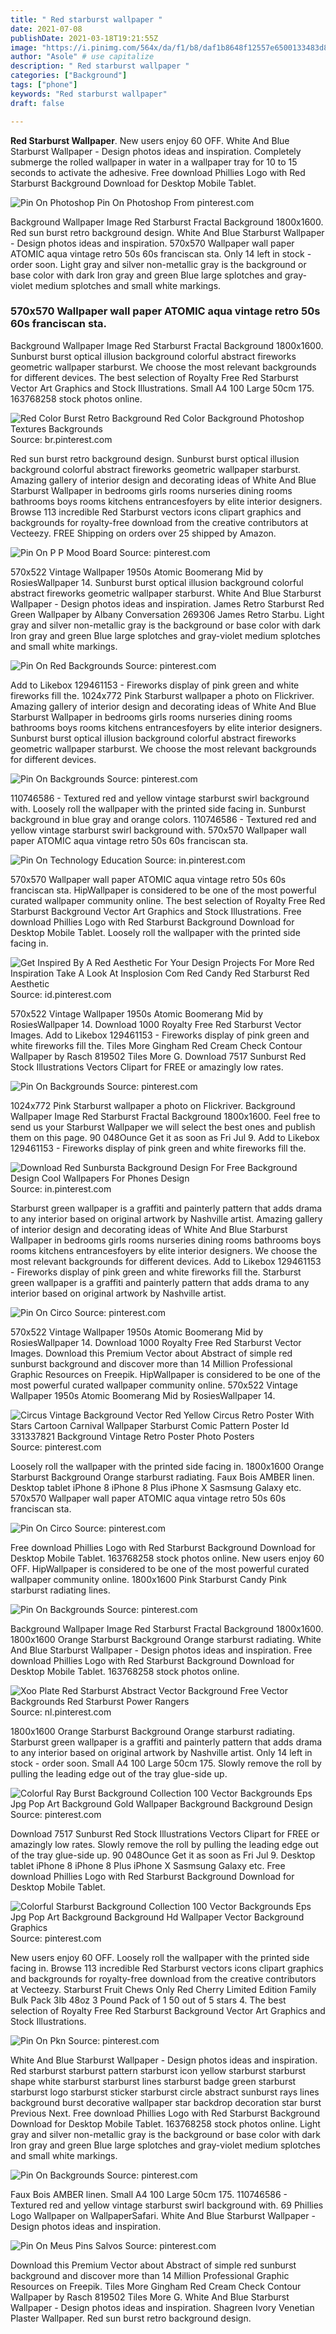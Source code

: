 ```yaml
---
title: " Red starburst wallpaper "
date: 2021-07-08
publishDate: 2021-03-18T19:21:55Z
image: "https://i.pinimg.com/564x/da/f1/b8/daf1b8648f12557e6500133483d872a3.jpg"
author: "Asole" # use capitalize
description: " Red starburst wallpaper "
categories: ["Background"]
tags: ["phone"]
keywords: "Red starburst wallpaper"
draft: false

---
```



**Red Starburst Wallpaper**. New users enjoy 60 OFF. White And Blue Starburst Wallpaper - Design photos ideas and inspiration. Completely submerge the rolled wallpaper in water in a wallpaper tray for 10 to 15 seconds to activate the adhesive. Free download Phillies Logo with Red Starburst Background Download for Desktop Mobile Tablet.

![Pin On Photoshop](https://i.pinimg.com/originals/9a/06/8c/9a068c000bf10cf6685a8ea43aeacb13.jpg "Pin On Photoshop")
Pin On Photoshop From pinterest.com


Background Wallpaper Image Red Starburst Fractal Background 1800x1600. Red sun burst retro background design. White And Blue Starburst Wallpaper - Design photos ideas and inspiration. 570x570 Wallpaper wall paper ATOMIC aqua vintage retro 50s 60s franciscan sta. Only 14 left in stock - order soon. Light gray and silver non-metallic gray is the background or base color with dark Iron gray and green Blue large splotches and gray-violet medium splotches and small white markings.

### 570x570 Wallpaper wall paper ATOMIC aqua vintage retro 50s 60s franciscan sta.

Background Wallpaper Image Red Starburst Fractal Background 1800x1600. Sunburst burst optical illusion background colorful abstract fireworks geometric wallpaper starburst. We choose the most relevant backgrounds for different devices. The best selection of Royalty Free Red Starburst Vector Art Graphics and Stock Illustrations. Small A4 100 Large 50cm 175. 163768258 stock photos online.


![Red Color Burst Retro Background Red Color Background Photoshop Textures Backgrounds](https://i.pinimg.com/originals/b7/f8/f8/b7f8f828197e5f2df373f436993d481c.jpg "Red Color Burst Retro Background Red Color Background Photoshop Textures Backgrounds")
Source: br.pinterest.com

Red sun burst retro background design. Sunburst burst optical illusion background colorful abstract fireworks geometric wallpaper starburst. Amazing gallery of interior design and decorating ideas of White And Blue Starburst Wallpaper in bedrooms girls rooms nurseries dining rooms bathrooms boys rooms kitchens entrancesfoyers by elite interior designers. Browse 113 incredible Red Starburst vectors icons clipart graphics and backgrounds for royalty-free download from the creative contributors at Vecteezy. FREE Shipping on orders over 25 shipped by Amazon.

![Pin On P P Mood Board](https://i.pinimg.com/originals/c4/9d/7c/c49d7cf330afe6fb6639cd1b38e8b332.png "Pin On P P Mood Board")
Source: pinterest.com

570x522 Vintage Wallpaper 1950s Atomic Boomerang Mid by RosiesWallpaper 14. Sunburst burst optical illusion background colorful abstract fireworks geometric wallpaper starburst. White And Blue Starburst Wallpaper - Design photos ideas and inspiration. James Retro Starburst Red Green Wallpaper by Albany Conversation 269306 James Retro Starbu. Light gray and silver non-metallic gray is the background or base color with dark Iron gray and green Blue large splotches and gray-violet medium splotches and small white markings.

![Pin On Red Backgrounds](https://i.pinimg.com/564x/96/60/d6/9660d65aaec695d5efa005cecc562248.jpg "Pin On Red Backgrounds")
Source: pinterest.com

Add to Likebox 129461153 - Fireworks display of pink green and white fireworks fill the. 1024x772 Pink Starburst wallpaper a photo on Flickriver. Amazing gallery of interior design and decorating ideas of White And Blue Starburst Wallpaper in bedrooms girls rooms nurseries dining rooms bathrooms boys rooms kitchens entrancesfoyers by elite interior designers. Sunburst burst optical illusion background colorful abstract fireworks geometric wallpaper starburst. We choose the most relevant backgrounds for different devices.

![Pin On Backgrounds](https://i.pinimg.com/564x/0b/c6/a3/0bc6a380a2bb843faa24dbcbae65b57c.jpg "Pin On Backgrounds")
Source: pinterest.com

110746586 - Textured red and yellow vintage starburst swirl background with. Loosely roll the wallpaper with the printed side facing in. Sunburst background in blue gray and orange colors. 110746586 - Textured red and yellow vintage starburst swirl background with. 570x570 Wallpaper wall paper ATOMIC aqua vintage retro 50s 60s franciscan sta.

![Pin On Technology Education](https://i.pinimg.com/originals/9d/c6/94/9dc694bf2d3154e3017d49201af5aa00.jpg "Pin On Technology Education")
Source: in.pinterest.com

570x570 Wallpaper wall paper ATOMIC aqua vintage retro 50s 60s franciscan sta. HipWallpaper is considered to be one of the most powerful curated wallpaper community online. The best selection of Royalty Free Red Starburst Background Vector Art Graphics and Stock Illustrations. Free download Phillies Logo with Red Starburst Background Download for Desktop Mobile Tablet. Loosely roll the wallpaper with the printed side facing in.

![Get Inspired By A Red Aesthetic For Your Design Projects For More Red Inspiration Take A Look At Insplosion Com Red Candy Red Starburst Red Aesthetic](https://i.pinimg.com/474x/98/90/91/9890914f9984bfe188e32f8a7aeedab0.jpg "Get Inspired By A Red Aesthetic For Your Design Projects For More Red Inspiration Take A Look At Insplosion Com Red Candy Red Starburst Red Aesthetic")
Source: id.pinterest.com

570x522 Vintage Wallpaper 1950s Atomic Boomerang Mid by RosiesWallpaper 14. Download 1000 Royalty Free Red Starburst Vector Images. Add to Likebox 129461153 - Fireworks display of pink green and white fireworks fill the. Tiles More Gingham Red Cream Check Contour Wallpaper by Rasch 819502 Tiles More G. Download 7517 Sunburst Red Stock Illustrations Vectors Clipart for FREE or amazingly low rates.

![Pin On Backgrounds](https://i.pinimg.com/564x/b8/75/20/b87520baa5a7f830816b1ad250cea9ae.jpg "Pin On Backgrounds")
Source: pinterest.com

1024x772 Pink Starburst wallpaper a photo on Flickriver. Background Wallpaper Image Red Starburst Fractal Background 1800x1600. Feel free to send us your Starburst Wallpaper we will select the best ones and publish them on this page. 90 048Ounce Get it as soon as Fri Jul 9. Add to Likebox 129461153 - Fireworks display of pink green and white fireworks fill the.

![Download Red Sunbursta Background Design For Free Background Design Cool Wallpapers For Phones Design](https://i.pinimg.com/474x/28/f9/35/28f9350875ea0852f1f9413aa2468837.jpg "Download Red Sunbursta Background Design For Free Background Design Cool Wallpapers For Phones Design")
Source: in.pinterest.com

Starburst green wallpaper is a graffiti and painterly pattern that adds drama to any interior based on original artwork by Nashville artist. Amazing gallery of interior design and decorating ideas of White And Blue Starburst Wallpaper in bedrooms girls rooms nurseries dining rooms bathrooms boys rooms kitchens entrancesfoyers by elite interior designers. We choose the most relevant backgrounds for different devices. Add to Likebox 129461153 - Fireworks display of pink green and white fireworks fill the. Starburst green wallpaper is a graffiti and painterly pattern that adds drama to any interior based on original artwork by Nashville artist.

![Pin On Circo](https://i.pinimg.com/600x315/67/ce/49/67ce49f103c8b35f5b6af58090631bcd.jpg "Pin On Circo")
Source: pinterest.com

570x522 Vintage Wallpaper 1950s Atomic Boomerang Mid by RosiesWallpaper 14. Download 1000 Royalty Free Red Starburst Vector Images. Download this Premium Vector about Abstract of simple red sunburst background and discover more than 14 Million Professional Graphic Resources on Freepik. HipWallpaper is considered to be one of the most powerful curated wallpaper community online. 570x522 Vintage Wallpaper 1950s Atomic Boomerang Mid by RosiesWallpaper 14.

![Circus Vintage Background Vector Red Yellow Circus Retro Poster With Stars Cartoon Carnival Wallpaper Starburst Comic Pattern Poster Id 331337821 Background Vintage Retro Poster Photo Posters](https://i.pinimg.com/474x/83/aa/c5/83aac5ac8b03c99cdbbe5bebcf668faf.jpg "Circus Vintage Background Vector Red Yellow Circus Retro Poster With Stars Cartoon Carnival Wallpaper Starburst Comic Pattern Poster Id 331337821 Background Vintage Retro Poster Photo Posters")
Source: pinterest.com

Loosely roll the wallpaper with the printed side facing in. 1800x1600 Orange Starburst Background Orange starburst radiating. Faux Bois AMBER linen. Desktop tablet iPhone 8 iPhone 8 Plus iPhone X Sasmsung Galaxy etc. 570x570 Wallpaper wall paper ATOMIC aqua vintage retro 50s 60s franciscan sta.

![Pin On Circo](https://i.pinimg.com/originals/67/ce/49/67ce49f103c8b35f5b6af58090631bcd.jpg "Pin On Circo")
Source: pinterest.com

Free download Phillies Logo with Red Starburst Background Download for Desktop Mobile Tablet. 163768258 stock photos online. New users enjoy 60 OFF. HipWallpaper is considered to be one of the most powerful curated wallpaper community online. 1800x1600 Pink Starburst Candy Pink starburst radiating lines.

![Pin On Backgrounds](https://i.pinimg.com/564x/6b/22/d4/6b22d47576877a979060137ccc9adf48.jpg "Pin On Backgrounds")
Source: pinterest.com

Background Wallpaper Image Red Starburst Fractal Background 1800x1600. 1800x1600 Orange Starburst Background Orange starburst radiating. White And Blue Starburst Wallpaper - Design photos ideas and inspiration. Free download Phillies Logo with Red Starburst Background Download for Desktop Mobile Tablet. 163768258 stock photos online.

![Xoo Plate Red Starburst Abstract Vector Background Free Vector Backgrounds Red Starburst Power Rangers](https://i.pinimg.com/originals/47/f8/d5/47f8d59c3caf5e1ade83c4ff33b8aefa.jpg "Xoo Plate Red Starburst Abstract Vector Background Free Vector Backgrounds Red Starburst Power Rangers")
Source: nl.pinterest.com

1800x1600 Orange Starburst Background Orange starburst radiating. Starburst green wallpaper is a graffiti and painterly pattern that adds drama to any interior based on original artwork by Nashville artist. Only 14 left in stock - order soon. Small A4 100 Large 50cm 175. Slowly remove the roll by pulling the leading edge out of the tray glue-side up.

![Colorful Ray Burst Background Collection 100 Vector Backgrounds Eps Jpg Pop Art Background Gold Wallpaper Background Background Design](https://i.pinimg.com/originals/cc/29/b7/cc29b7d49eae153dd8638f936fb1d597.jpg "Colorful Ray Burst Background Collection 100 Vector Backgrounds Eps Jpg Pop Art Background Gold Wallpaper Background Background Design")
Source: pinterest.com

Download 7517 Sunburst Red Stock Illustrations Vectors Clipart for FREE or amazingly low rates. Slowly remove the roll by pulling the leading edge out of the tray glue-side up. 90 048Ounce Get it as soon as Fri Jul 9. Desktop tablet iPhone 8 iPhone 8 Plus iPhone X Sasmsung Galaxy etc. Free download Phillies Logo with Red Starburst Background Download for Desktop Mobile Tablet.

![Colorful Starburst Background Collection 100 Vector Backgrounds Eps Jpg Pop Art Background Background Hd Wallpaper Vector Background Graphics](https://i.pinimg.com/originals/ea/12/7e/ea127ebb659eb43c9e4ed69889347b1b.jpg "Colorful Starburst Background Collection 100 Vector Backgrounds Eps Jpg Pop Art Background Background Hd Wallpaper Vector Background Graphics")
Source: pinterest.com

New users enjoy 60 OFF. Loosely roll the wallpaper with the printed side facing in. Browse 113 incredible Red Starburst vectors icons clipart graphics and backgrounds for royalty-free download from the creative contributors at Vecteezy. Starburst Fruit Chews Only Red Cherry Limited Edition Family Bulk Pack 3lb 48oz 3 Pound Pack of 1 50 out of 5 stars 4. The best selection of Royalty Free Red Starburst Background Vector Art Graphics and Stock Illustrations.

![Pin On Pkn](https://i.pinimg.com/564x/60/f9/07/60f907a85242e1ac7835ca00200d51cd.jpg "Pin On Pkn")
Source: pinterest.com

White And Blue Starburst Wallpaper - Design photos ideas and inspiration. Red starburst starburst pattern starburst icon yellow starburst starburst shape white starburst starburst lines starburst badge green starburst starburst logo starburst sticker starburst circle abstract sunburst rays lines background burst decorative wallpaper star backdrop decoration star burst Previous Next. Free download Phillies Logo with Red Starburst Background Download for Desktop Mobile Tablet. 163768258 stock photos online. Light gray and silver non-metallic gray is the background or base color with dark Iron gray and green Blue large splotches and gray-violet medium splotches and small white markings.

![Pin On Backgrounds](https://i.pinimg.com/564x/8a/55/f9/8a55f9c06a205b91afe22ca44d9c3800.jpg "Pin On Backgrounds")
Source: pinterest.com

Faux Bois AMBER linen. Small A4 100 Large 50cm 175. 110746586 - Textured red and yellow vintage starburst swirl background with. 69 Phillies Logo Wallpaper on WallpaperSafari. White And Blue Starburst Wallpaper - Design photos ideas and inspiration.

![Pin On Meus Pins Salvos](https://i.pinimg.com/564x/da/f1/b8/daf1b8648f12557e6500133483d872a3.jpg "Pin On Meus Pins Salvos")
Source: pinterest.com

Download this Premium Vector about Abstract of simple red sunburst background and discover more than 14 Million Professional Graphic Resources on Freepik. Tiles More Gingham Red Cream Check Contour Wallpaper by Rasch 819502 Tiles More G. White And Blue Starburst Wallpaper - Design photos ideas and inspiration. Shagreen Ivory Venetian Plaster Wallpaper. Red sun burst retro background design.

